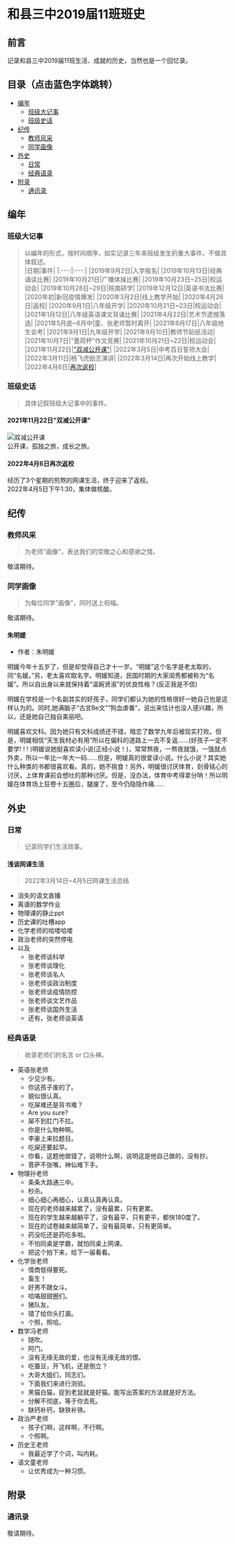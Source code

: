 # 和县三中2019届11班班史

## 前言
记录和县三中2019届11班生活、成就的历史，当然也是一个回忆录。  

## 目录（点击蓝色字体跳转）
* [编年][1]
    + [班级大记事][5]
    + [班级史话][6]
* [纪传][2]
    + [教师风采][7]
    + [同学画像][8]
* [外史][3]
    + [日常][9]
    + [经典语录][10]
* [附录][4]
    + [通讯录][11]  

## 编年

### 班级大记事
> 以编年的形式，按时间顺序，如实记录三年来班级发生的重大事件。不做具体叙述。  
|日期|事件|
|:---:|:---:|
|2019年9月2日|入学报名|
|2019年10月13日|经典诵读比赛|
|2019年10月21日|广播体操比赛|
|2019年10月23日~25日|校运动会|
|2019年10月28日~29日|皖南研学|
|2019年12月12日|英语书法比赛|
|2020年初|新冠疫情爆发|
|2020年3月2日|线上教学开始|
|2020年4月26日|返校|
|2020年9月1日|八年级开学|
|2020年10月21日~23日|校运动会|
|2021年1月12日|八年级英语课文背诵比赛|
|2021年4月22日|艺术节遗憾落选|
|2021年5月底~6月中|童、张老师暂时离开|
|2021年6月17日|八年级地生会考|
|2021年9月1日|九年级开学|
|2021年9月10日|教师节贴纸活动|
|2021年10月7日|"墨荷杯"作文竞赛|
|2021年10月21日~22日|校运动会|
|2021年11月22日|["双减公开课"][101]|
|2022年3月5日|中考百日誓师大会|
|2022年3月11日|杨飞虎励志演讲|
|2022年3月14日|再次开始线上教学|
|2022年4月6日|[再次返校][102]|  

### 班级史话
> 具体记叙班级大记事中的事件。

#### 2021年11月22日"双减公开课"
![双减公开课][201]  
公开课，孤独之旅，成长之旅。  

#### 2022年4月6日再次返校
经历了3个星期的煎熬的网课生活，终于迎来了返校。  
2022年4月5日下午1:30，集体做核酸。  

## 纪传

### 教师风采
> 为老师"画像"，表达我们的崇敬之心和感谢之情。
  
敬请期待。  
### 同学画像
> 为每位同学"画像"，同时送上祝福。
  
敬请期待。
#### 朱明媛
* 作者：朱明媛
  
明媛今年十五岁了，但是却觉得自己才十一岁。“明媛”这个名字是老太取的，同“名媛。”另，老太喜欢取名字。明媛知道，民国时期的大家闺秀都被称为“名媛”。所以自出身以来就保持着“温婉贤淑”的优良性格？(反正我是不信)
  
明媛在学校是一个名副其实的好孩子，同学们都认为她的性格很好一她自己也是这样认为的。同时,她满脑子“古言Be文”“狗血虐番”，说出来估计也没人感兴趣，所以，还是她自己独自美丽吧。
  
明媛喜欢文科。因为她只有文科成绩还不错，暗恋了数学九年后被现实打败。但是，明媛相信“天生我材必有用”所以在偏科的道路上一去不复返……(好孩子一定不要学! ! ! )明媛说她挺喜欢读小说(正经小说！)，常常熬夜，一熬夜就饿，一饿就点外卖，所以一年比一年大一码……但是，明媛真的很爱读小说。什么小说？其实她什么种类的书都很喜欢看。真的，她不挑食！另外，明媛很讨厌体育，刻骨铭心的讨厌，上体育课前会想吐的那种讨厌。但是，没办法，体育中考得拿分呐！所以明媛在体育场上狂卷十五圈后，腿废了，至今仍隐隐作痛……

## 外史

### 日常
> 记录同学们生活琐事。  

#### 浅谈网课生活
> 2022年3月14日~4月5日网课生活总结
  
* 消失的语文直播
* 离谱的数学作业
* 物理课的静止ppt
* 历史课的吐槽app
* 化学老师的哈喽哈喽
* 政治老师的突然停电
* 以及
    + 张老师谈科举
    + 张老师谈理化
    + 张老师谈名人
    + 张老师谈政治制度
    + 张老师谈疫情防控
    + 张老师谈文艺作品
    + 张老师谈国外生活
    + 还有，张老师谈英语  

### 经典语录
> 收录老师们的名言 or 口头禅。

* 英语张老师
    + 少见少有。
    + 你这孩子废的了。
    + 貌似很认真。
    + 吃屎难还是背书难？
    + Are you sure?
    + 屎不到肛门不拉。
    + 你是什么物种啊。
    + 李豪上来拉题目。
    + 吃屎还要起早。
    + 你看，这题他做错了，说明什么啊，说明这是他自己做的，没有抄。
    + 菩萨不张嘴，神仙难下手。
* 物理孙老师
    + 条条大路通三中。
    + 秒杀。
    + 细心细心再细心，认真认真再认真。
    + 现在的老师越来越累了，没有最累，只有更累。
    + 现在的学生越来越躺平了，没有最平，只有更平，都快180度了。
    + 现在的试卷越来越简单了，没有最简单，只有更简单。
    + 药没吃还是药吃多啦。
    + 不怕同桌是学霸，就怕同桌上网课。
    + 把这个拍下来，给下一届看看。
* 化学张老师
    + 情商低得要死。
    + 畜生！
    + 好男不跟女斗。
    + 哈咯甜甜圈们。
    + 猪队友。
    + 错了给你头打漏。
    + 个照，照哈。
* 数学冯老师
    + 随吹。
    + 阿门。
    + 没有无缘无故的爱，也没有无缘无故的恨。
    + 吃蚕豆，开飞机，还是倒立？
    + 大哥大姐们，同志们。
    + 下面我们来进行测验。
    + 黑猫白猫，捉到老鼠就是好猫。能写出答案的方法就是好方法。
    + 分解不彻底，等于你去死。
    + 缺钙补钙，缺铁补铁。
* 政治严老师
    + 孩子们啊，这样啊，不行啊。
    + 个照啊。
* 历史王老师
    + 我最近学了个词，叫内耗。
* 语文童老师
    + 让优秀成为一种习惯。  

## 附录
### 通讯录
敬请期待。

[1]:#编年
[2]:#纪传
[3]:#外史
[4]:#附录
[5]:#班级大记事
[6]:#班级史话
[7]:#教师风采
[8]:#同学画像
[9]:#日常
[10]:#经典语录
[11]:#通讯录

[101]:#2021年11月22日"双减公开课"
[102]:#2022年4月6日再次返校

[201]:/photos/201.jpg
